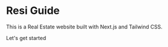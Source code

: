 # Resi Guide

This is a Real Estate website built with Next.js and Tailwind CSS.

Let's get started 

